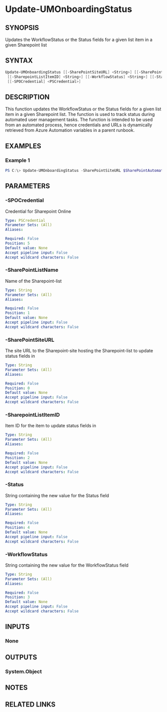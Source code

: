 ﻿---
external help file: User.Management.Automation-help.xml
Module Name: User.Management.Automation
online version:
schema: 2.0.0
---

# Update-UMOnboardingStatus

## SYNOPSIS

Updates the WorkflowStatus or the Status fields for a given list item in a given Sharepoint list

## SYNTAX

```powershell
Update-UMOnboardingStatus [[-SharePointSiteURL] <String>] [[-SharePointListName] <String>]
 [[-SharepointListItemID] <String>] [[-WorkflowStatus] <String>] [[-Status] <String>]
 [[-SPOCredential] <PSCredential>]
```

## DESCRIPTION

This function updates the WorkflowStatus or the Status fields for a given list item in a given Sharepoint list.
The function is used to track status during automated user management tasks.
The function is intended to be used from an automated process, hence credentials and URLs is dynamically retrieved from Azure Automation variables in a parent runbook.

## EXAMPLES

### Example 1

```powershell
PS C:\> Update-UMOnboardingStatus -SharePointSiteURL $SharePointAutomationSiteURL -SharePointListName $SharePointOnboardingListName -SharepointListItemID $SharepointListNewEmployeeId -WorkflowStatus $WorkflowStatus -Status $Status -SPOCredential $SharepointOnlineCredential
```

## PARAMETERS

### -SPOCredential

Credential for Sharepoint Online

```yaml
Type: PSCredential
Parameter Sets: (All)
Aliases:

Required: False
Position: 5
Default value: None
Accept pipeline input: False
Accept wildcard characters: False
```

### -SharePointListName

Name of the Sharepoint-list

```yaml
Type: String
Parameter Sets: (All)
Aliases:

Required: False
Position: 1
Default value: None
Accept pipeline input: False
Accept wildcard characters: False
```

### -SharePointSiteURL

The site URL to the Sharepoint-site hosting the Sharepoint-list to update status fields in

```yaml
Type: String
Parameter Sets: (All)
Aliases:

Required: False
Position: 0
Default value: None
Accept pipeline input: False
Accept wildcard characters: False
```

### -SharepointListItemID

Item ID for the item to update status fields in

```yaml
Type: String
Parameter Sets: (All)
Aliases:

Required: False
Position: 2
Default value: None
Accept pipeline input: False
Accept wildcard characters: False
```

### -Status

String containing the new value for the Status field

```yaml
Type: String
Parameter Sets: (All)
Aliases:

Required: False
Position: 4
Default value: None
Accept pipeline input: False
Accept wildcard characters: False
```

### -WorkflowStatus

String containing the new value for the WorkflowStatus field

```yaml
Type: String
Parameter Sets: (All)
Aliases:

Required: False
Position: 3
Default value: None
Accept pipeline input: False
Accept wildcard characters: False
```

## INPUTS

### None

## OUTPUTS

### System.Object

## NOTES

## RELATED LINKS

